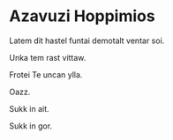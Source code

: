 # Azavuzi Hoppimios

Latem dit hastel funtai demotalt ventar soi.

Unka tem rast vittaw.

Frotei Te uncan ylla.


Oazz.


Sukk in ait.

Sukk in gor.
